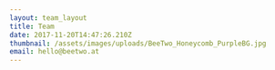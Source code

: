 ```yaml
---
layout: team_layout
title: Team
date: 2017-11-20T14:47:26.210Z
thumbnail: /assets/images/uploads/BeeTwo_Honeycomb_PurpleBG.jpg
email: hello@beetwo.at
---
```

 




